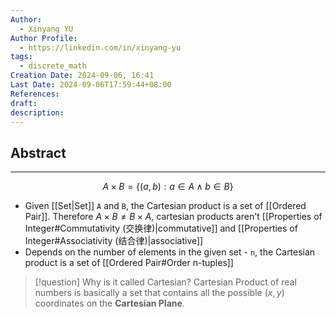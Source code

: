 ```yaml
---
Author:
  - Xinyang YU
Author Profile:
  - https://linkedin.com/in/xinyang-yu
tags:
  - discrete_math
Creation Date: 2024-09-06, 16:41
Last Date: 2024-09-06T17:59:44+08:00
References: 
draft: 
description: 
---
```

## Abstract
---
$$
A \times B = \{(a,b) : a\in A \land b\in B\}
$$
- Given [[Set|Set]] `A` and `B`, the Cartesian product is a set of [[Ordered Pair]]. Therefore $A \times B \neq B \times A$, cartesian products aren't [[Properties of Integer#Commutativity (交换律)|commutative]] and [[Properties of Integer#Associativity (结合律)|associative]] 
- Depends on the number of elements in the given set - `n`, the Cartesian product is a set of [[Ordered Pair#Order n-tuples]]

>[!question] Why is it called Cartesian?
> Cartesian Product of real numbers is basically a set that contains all the possible $(x,y)$ coordinates on the **Cartesian Plane**.

